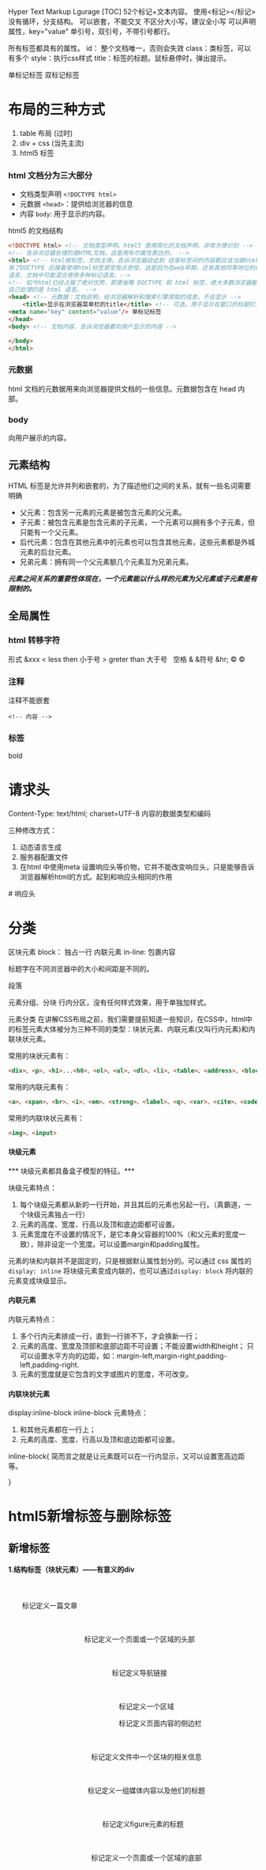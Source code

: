 Hyper Text Markup Lgurage
[TOC]
52个标记+文本内容。
使用<标记></标记>
没有循环，分支结构。
可以嵌套，不能交叉
不区分大小写，建议全小写
可以声明属性，key="value" 单引号，双引号，不带引号都行。

所有标签都具有的属性。
id： 整个文档唯一，否则会失效
class：类标签，可以有多个
style：执行css样式
title：标签的标题。鼠标悬停时，弹出提示。

单标记标签
双标记标签


# 布局的三种方式

1. table 布局 (过时)
2. div + css (当先主流)
3. html5 标签

### html 文档分为三大部分

- 文档类型声明 `<!DOCTYPE html>`
- 元数据 `<head>`：提供给浏览器的信息
- 内容 `body`: 用于显示的内容。

html5 的文档结构
```html
<!DOCTYPE html> <!-- 文档类型声明。html5 使用简化的文档声明，非常方便识别 -->
<!-- 告诉浏览器处理的是HTML文档，这是用布尔属性表达的。 -->
<html> <!-- html根标签，文档主体。告诉浏览器自此到 结束标签间的内容都应该当做html处理
有了DOCTYPE 后接着使用html标签感觉有点奇怪，这是因为在web早期，还有其他同等地位的标记
语言，文档中可能混合使用多种标记语言。-->
<!-- 如今html已经占据了绝对优势，即使省略 DOCTYPE 和 html 标签，绝大多数浏览器都会假定
自己处理的是 html 语言。 -->
<head> <!-- 元数据：文档说明，给浏览器解析和搜索引擎爬取的信息。不会显示 -->
	<title>显示在浏览器菜单栏的title</title> <!-- 可选。用于显示在窗口的标题栏上，或者文档标签页的标签位置上。 -->
<meta name="key" content="value"/> 单标记标签
</head>
<body> <!-- 文档内容，告诉浏览器要向用户显示的内容 -->

</body>
</html>
```

### 元数据

html 文档的元数据用来向浏览器提供文档的一些信息。元数据包含在 head 内部。

### body
向用户展示的内容。

## 元素结构
HTML 标签是允许并列和嵌套的，为了描述他们之间的关系，就有一些名词需要明确

- 父元素：包含另一元素的元素是被包含元素的父元素。
- 子元素：被包含元素是包含元素的子元素，一个元素可以拥有多个子元素，但只能有一个父元素。
- 后代元素：包含在其他元素中的元素也可以包含其他元素，这些元素都是外城元素的后台元素。
- 兄弟元素：拥有同一个父元素额几个元素互为兄弟元素。

***元素之间关系的重要性体现在，一个元素能以什么样的元素为父元素或子元素是有限制的。***

## 全局属性

### html 转移字符
形式 &xxx
&lt; less then 小于号
&gt; greter than 大于号
&nbsp; 空格
&amp; &符号
&hr;
&copy; ©️

### 注释
注释不能嵌套
```
<!-- 内容 -->
```

### 标签

<b></b> bold
<strong></strong>


# 请求头
Content-Type: text/html; charset=UTF-8 内容的数据类型和编码

三种修改方式：
1. 动态语言生成
2. 服务器配置文件
3. 在html 中使用meta 设置响应头等价物，它并不能改变响应头，只是能够告诉浏览器解析html的方式。起到和响应头相同的作用
<meta http-equiv="Content-Type" content="text/html; charset=UTF-8">
# 响应头



# 分类
区块元素 block： 独占一行
内联元素 in-line: 包裹内容

<hx> 标题字在不同浏览器中的大小和间距是不同的。
<p> 段落

<div></div> 元素分组、分块
<span></span> 行内分区，没有任何样式效果，用于单独加样式。

元素分类
在讲解CSS布局之前，我们需要提前知道一些知识，在CSS中，html中的标签元素大体被分为三种不同的类型：块状元素、内联元素(又叫行内元素)和内联块状元素。

常用的块状元素有：
```html
<div>、<p>、<h1>...<h6>、<ol>、<ul>、<dl>、<li>、<table>、<address>、<blockquote> 、<form>
```
常用的内联元素有：
```html
<a>、<span>、<br>、<i>、<em>、<strong>、<label>、<q>、<var>、<cite>、<code>
```
常用的内联块状元素有：
```html
<img>、<input>
```

#### 块级元素
*** 块级元素都具备盒子模型的特征。***

块级元素特点：

1. 每个块级元素都从新的一行开始，并且其后的元素也另起一行。（真霸道，一个块级元素独占一行）
2. 元素的高度、宽度、行高以及顶和底边距都可设置。
3. 元素宽度在不设置的情况下，是它本身父容器的100%（和父元素的宽度一致），除非设定一个宽度。可以设置margin和padding属性。




元素的块和内联并不是固定的，只是根据默认属性划分的。可以通过 css 属性的 `display: inline` 将块级元素变成内联的，也可以通过`display: block` 将内联的元素变成块级显示。

#### 内联元素
内联元素特点：

1. 多个行内元素排成一行，直到一行排不下，才会换新一行；
2. 元素的高度、宽度及顶部和底部边距不可设置；不能设置width和height；
只可以设置水平方向的边距，如：margin-left,margin-right,padding-left,padding-right.
3. 元素的宽度就是它包含的文字或图片的宽度，不可改变。


#### 内联块状元素
display:inline-block
inline-block 元素特点：

1. 和其他元素都在一行上；
2. 元素的高度、宽度、行高以及顶和底边距都可设置。

inline-block{
简而言之就是让元素既可以在一行内显示，又可以设置宽高边距等。

}

# html5新增标签与删除标签
## 新增标签

#### 1.结构标签（块状元素）——有意义的div


　　　　<article> 　　标记定义一篇文章

　　　　<header> 　　标记定义一个页面或一个区域的头部

　　　　<nav> 　　标记定义导航链接

　　　　<section>　　　　标记定义一个区域

　　　　<aisde>　　　　标记定义页面内容的侧边栏

　　　　<hgroup>　　　　标记定义文件中一个区块的相关信息

　　　　<figure>　　　　标记定义一组媒体内容以及他们的标题

　　　　<figcaption>　　　标记定义figure元素的标题

　　　　<footer> 　　　　标记定义一个页面或一个区域的底部

　　　　<dialog>　　　　标记定义一个对话框（会话框）类似微信

#### 2.多媒体标签


　　　　<video> 　　标记定义一个视屏

　　　　<audio> 　　标记定义音频内容

　　　　<source> 　　标记定义媒体资源

　　　　<canvas> 　　标记定义图片

　　　　<embed> 　　标记定义外部的可交互的内容或插件，比如flash
　　标签的意义：多媒体标签的出现意味着多媒体的发展以及支持不适用插件的情况下即可操作媒体文件，极大提升了用户体验。

#### 3.Web应用标签

　　　　状态标签

　　　　<meter> 　　　　 实时状态显示：气压、气温。

　　　　<progress> 　　　　 任务过程：安装、 加载。
　　　　列表标签

　　　　<datalist> 　　　　 为input标记定义一个下拉列表，配合option F 、O

　　　　<details> 　　　　 标记定义一个元素的详细内容，配合summary　　C
　　　　Menu

　　　　<menu> 　　　　 命令列表（目前所有的主流浏览器都不支持）

　　　　<menuitem> 　　　　menu命令列表的标签（只有FireFox9.0+支持）

　　　　<command> 　　　　 menu标记定义一个命令按钮（只有IE9支持）

#### 4.其他标签

　　　　注释标签

　　　　<ruby> 标记定义注释或音标

　　　　<rp> 告诉那些不支持ruby的元素的浏览器如何去显示

　　　　<et> 标记定义对rubyd 注释内容文本
　　　　其他标签

　　　　<mark> 标记定义有标记的文本（黄色选中状态）

　　　　<output> 标记定义一些输出类型，计算表单结果配合oninput事件

　　　　<keygen> 标记定义表单里生成的键值（加密信息传送）

　　　　<time> 标记定义一个日期/时间，目前所有主流的浏览器都不支持
## 删除标签
#### 纯表现的元素

besefont、 big、center、 font、s、strike、tt、u

#### 对可用性产生负面影响的元素

frame、frameset、noframes

#### 产生混肴的元素

　　　　acronym、 applet、 isindex、dir

## 重定义标签
显示不变，只是表达的含义进行了重新定义的标签

　　　　<b> 代表内联文本，通常是粗体，没用传递表示重要的意思

　　　　<i > 代表内联文本，通常是斜体，没有传递表达重要的意思

　　　　<dd> 可以同detailsy与figure一同使用，定义包含文本，dialog亦可使用

　　　　<dt> 可以同details与figrue一同使用，汇总细节，dialog也可用

　　　　<hr> 表示主题结束，而不是水平线，虽然显示相同

　　　　<menu> 重新定义用户界面的菜单，配合commond或者menuitem使用

　　　　<small> 表示小字体，例如打印注释或则法律条款

　　　　<strong> 表示重要性而不是强调符号



&lt;hr /&gt; horizontal ruler 横线

&lt;br /&gt; blank row 空行

hr 后面的 / 就是xhtml规定的结束标注，根本不是没有结束标志，因为html中的hr是一个空标签，在xhtml中要求空标签必须结束，所有就在前面加一个/, 其实&lt;hr/&gt;也是可以的，但是为了应对所有浏览器的兼容性，最好在“/” 前面加上一个空格.以上。

&lt;address&gt; （比如电子邮件地址）、签名或者文档的作者身份

&lt;code&gt; 代码 在文章中一般如果要插入多行代码时不能使用&lt;code&gt;标签了。如果是多行代码，可以使用&lt;pre&gt;标签。作用是 防止浏览器误认为是要执行代码，而没显示代码。加了标签浏览器就不会执行了，而是像文本一样显示出来

`<pre>`标签不只是为显示计算机的源代码时用的，在你需要在网页中预显示格式时都可以使用它，只是`<pre>`标签的一个常见应用就是用来展示计算机的源代码。

#### 列表
```
<ul>
<li>我的第一个列表信息</li>
<li>我的第二个列表信息</li>
</ul>
```

li 在英文里代表 List，列表中的一项。

ol 在英文里代表 ordered list

ul 在英文里代表 unordered list

ol有序列表；ul无序列表；li列表项目

&lt;div&gt; 在网页制作过程过中，可以把一些独立的逻辑部分划分出来，放在一个`<div>`标签中，这个&lt;div&gt;标签的作用就相当于一个容器。

1.div和span，2个都是用来划分区间但是没有实际语义的标签,差别就在于div是块级元素,不会其他元素在同一行;span是内联元素~可以与其他元素位于同一行~

用`id`属性来为`<div>`提供唯一的名称，这个就像我们每个人都有一个身份证号，这个身份证号是唯一标识我们的身份的，也是必须唯一的。

创建表格的四个元素：

table、tbody、tr、th、td

```
<table>
<caption>标题文本</caption>
<body>
<tr>
<td>…</td>
<td>…</td>
</tr>…</table>
<tr>
<body>

</table>
```

摘要的内容是不会在浏览器中显示出来的。它的作用是增加表格的可读性\(语义化\)，使搜索引擎更好的读懂表格内容，还可以使屏幕阅读器更好的帮助特殊用户读取表格内容。

1、&lt;table summary="表格简介文本"&gt;…&lt;/table&gt;：整个表格以`<table>`标记开始、`</table>`标记结束。

2、&lt;tbody&gt;…&lt;/tbody&gt;：如果不加&lt;thead&gt;&lt;tbody&gt;&lt;tfooter&gt; , table表格加载完后才显示。加上这些表格结构， tbody包含行的内容下载完优先显示，不必等待表格结束后在显示，同时如果表格很长，用tbody分段，可以一部分一部分地显示。（通俗理解table 可以按结构一块块的显示，不在等整个表格加载完后显示。\)

\( tbody 防止那种因网速慢加载一点显示一点的情况，

如果把网页比作一个女士

加载样式的过程是化妆过程

那么tbody就相当于屏蔽了化妆的过程直到

女士化好妆在真正出来见人\)

3、&lt;tr&gt;…&lt;/tr&gt;：表格的一行，所以有几对tr 表格就有几行。

4、&lt;td&gt;…&lt;/td&gt;：表格的一个单元格，一行中包含几对`<td>...</td>`，说明一行中就有几列。

5、&lt;th&gt;…&lt;/th&gt;：表格的头部的一个单元格，**表格表头。**

6、表格中列的个数，取决于一行中数据单元格的个数。

1、table表格在没有添加css样式之前，在浏览器中显示是没有表格线的

2、表头，也就是th标签中的文本默认为**粗体**并且**居中**显示

```
<a href="目标网址" title="鼠标滑过显示的文本" arget="_blank">链接显示的文本</a>
```

title属性的作用，鼠标滑过链接文字时会显示这个属性的文本内容。这个属性在实际网页开发中作用很大，主要方便搜索引擎了解链接地址的内容（语义化更友好），如右侧案例代码（8-12行）。

href：Hypertext Reference的缩写。意思是超文本引用

标签在默认情况下，链接的网页是在当前浏览器窗口中打开，有时我们需要在新的浏览器窗口中打开。t**arget="\_blank"**

\_blank -- 在新窗口中打开链接

\_parent -- 在父窗体中打开链接

\_self -- 在当前窗体打开链接,此为默认值

\_top -- 在当前窗体打开链接，并替换当前的整个窗体\(框架页\)

一个对应的框架页的名称 -- 在对应框架页中打开

**注意：**还有一个有趣的现象不知道小伙伴们发现了没有，只要为文本加入a标签后，文字的颜色就会自动变为蓝色（被点击过的文本颜色为紫色），颜色很难看吧，不过没有关系后面我们学习了css样子就可以设置过来（a{color:\#000}\),后面会详细讲解。

`<a>`标签还有一个作用是可以链接Email地址，使用mailto能让访问者便捷向网站管理者发送电子邮件。我们还可以利用`mailto`做许多其它事情。下面一一进行讲解，请看详细图示：

Mailto后为收件人地址，cc后为抄送地址，bcc后为密件抄送地址，subject后为邮件的主题，body后为邮件的内容，如果Mailto后面同时有多个参数的话，第一个参数必须以“?”开头，后面的每一个都以“&”开头。下面是一个完整的实例:Mailto:aaa@xxx.com?cc=bbb@yyy.com&bcc=ccc@zzz.com&subject=主题&body=邮件内容

引号只有一对，代码中间不能留空

&lt;form method="post" action="save.php"&gt;

```
账户: &lt;input type="text" name="myName"/&gt; &lt;br&gt;

密码: &lt;input type="password" name="pass"/&gt;&lt;br&gt;

账户: &lt;input type="text" name="myName" placeholder='请输入账号'/&gt;&lt;br&gt;

账户: &lt;input type="text" name="myName" value='请输入账号'/&gt;
```

&lt;/form&gt;

value="xxx" 应该有的比较少了吧？感觉 placeholder="xxx" 的体验更好一些。

hidden 定义隐藏输入字段

image 定义图像作为提交按钮

number 定义带有 spinner 控件的数字字段

password 定义密码字段。字段中的字符会被遮蔽

radio 定义单选按钮

range 定义带有 slider 控件的数字字段

reset 定义重置按钮。重置按钮会将所有表单字段重置为初始值

search 定义用于搜索的文本字段

submit 定义提交按钮。提交按钮向服务器发送数据

text 默认。定义单行输入字段，用户可在其中输入文本。默认是 20 个字符

url 定义用于 URL 的文本字段

```
<textarearows="行数"cols="列数">文本</textarea>
```

当用户需要在表单中输入大段文字时，需要用到文本输入域。标签的语义一定要根据单词来记忆，这样才会扎实透彻，

&lt;pre&gt;preformattde：预定义格式\(文本\)的意思，这里的&lt;textarea&gt;是多行文本区域的意思，根据意思就知道不同了，而且

&lt;textarea&gt;中的默认字样，用户可以自行更改的，&lt;pre&gt;中的内容，用户只能看不能动！要是根据他的解释来，那么所有的input标签基本都是一样的，因为大多数都可以设置value="默认显示"的。

在使用表单设计调查表时，为了减少用户的操作，使用选择框是一个好主意，html中有两种选择框，即

**单选框**和**复选框**，两者的区别是**单选框**中的选项用户只能选择一项，而**复选框**中用户可以任意选择多项，甚至全选。请看下面的例子:

```
<input type="radio/checkbox" value="值" name="名称" checked="checked"/>
```

name 相同为同一组。

当**type="radio"**时，控件为**单选框，**当**type="checkbox"**时，控件为**复选框**

下拉菜单

&lt;label&gt;爱好:&lt;/label&gt;

```
&lt;select&gt;

&lt;option value="看书"&gt;看书&lt;/option&gt;

&lt;option value="旅游" selected="selected"&gt;旅游&lt;/option&gt;

&lt;option value="运动"&gt;运动&lt;/option&gt;

&lt;option value="购物"&gt;购物&lt;/option&gt;

&lt;/select&gt;
```

下拉列表也可以进行多选操作，在&lt;select&gt;标签中设置`multiple="multiple"`属性，就可以实现多选功能，在 windows 操作系统下，进行多选时按下`Ctrl`键同时进行`单击`（在 Mac下使用Command+单击），可以选择多个选项。如下代码：

label标签不会向用户呈现任何特殊效果，它的作用是为鼠标用户改进了可用性。如果你在 label 标签内点击文本，就会触发此控件。就是说，当用户单击选中该label标签时，浏览器就会自动将焦点转到和标签相关的表单控件上（就自动选中和该label标签相关连的表单控件上）。

&lt;label for="male"&gt;男&lt;/label&gt;

&lt;input type="radio" name="gender" id="male" /&gt;

不加label的话鼠标一定要点击小圆点才能激活条目,加了label可以直接点击对应的文字来激活条目
